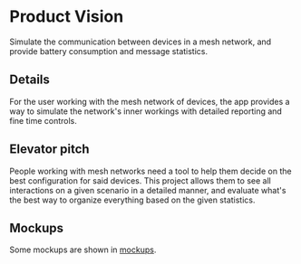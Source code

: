 # Product Vision

Simulate the communication between devices in a mesh network, and provide
battery consumption and message statistics.

## Details

For the user working with the mesh network of devices, the app provides a way to
simulate the network's inner workings with detailed reporting and fine time
controls.

## Elevator pitch

People working with mesh networks need a tool to help them decide on the best
configuration for said devices. This project allows them to see all interactions
on a given scenario in a detailed manner, and evaluate what's the best way to
organize everything based on the given statistics.

## Mockups

Some mockups are shown in [mockups](mockups.md).

